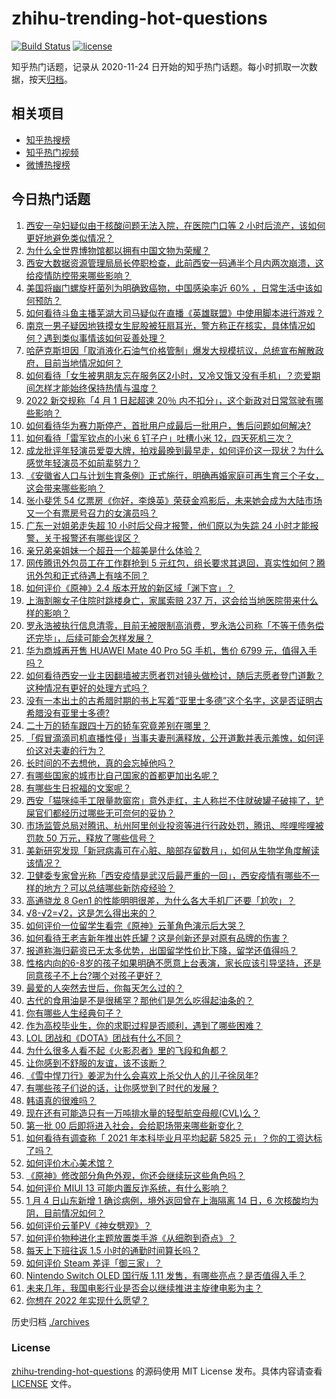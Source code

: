 # zhihu-trending-hot-questions

[![Build Status](https://github.com/justjavac/zhihu-trending-hot-questions/workflows/ci/badge.svg?branch=master)](https://github.com/justjavac/zhihu-trending-hot-questions/actions)
[![license](https://img.shields.io/github/license/justjavac/zhihu-trending-hot-questions)](https://github.com/justjavac/zhihu-trending-hot-questions/blob/master/LICENSE)

知乎热门话题，记录从 2020-11-24 日开始的知乎热门话题。每小时抓取一次数据，按天[归档](./archives)。

## 相关项目

- [知乎热搜榜](https://github.com/justjavac/zhihu-trending-top-search)
- [知乎热门视频](https://github.com/justjavac/zhihu-trending-hot-video)
- [微博热搜榜](https://github.com/justjavac/weibo-trending-hot-search)

## 今日热门话题

<!-- BEGIN -->
<!-- 最后更新时间 Thu Jan 06 2022 04:02:52 GMT+0800 (China Standard Time) -->

1. [西安一孕妇疑似由于核酸问题无法入院，在医院门口等 2 小时后流产，该如何更好地避免类似情况？](https://www.zhihu.com/question/509889297)
1. [为什么全世界博物馆都以拥有中国文物为荣耀？](https://www.zhihu.com/question/503661298)
1. [西安大数据资源管理局局长停职检查，此前西安一码通半个月内两次崩溃，这给疫情防控带来哪些影响？](https://www.zhihu.com/question/509914345)
1. [美国将幽门螺旋杆菌列为明确致癌物，中国感染率近 60% ，日常生活中该如何预防？](https://www.zhihu.com/question/509920996)
1. [如何看待斗鱼主播芜湖大司马疑似在直播《英雄联盟》中使用脚本进行游戏？](https://www.zhihu.com/question/509488149)
1. [南京一男子疑因地铁摸女生屁股被狂扇耳光，警方称正在核实，具体情况如何？遇到类似事情该如何妥善处理？](https://www.zhihu.com/question/509928485)
1. [哈萨克斯坦因「取消液化石油气价格管制」爆发大规模抗议，总统宣布解散政府，目前当地情况如何？](https://www.zhihu.com/question/509920075)
1. [如何看待「女生被男朋友忘在服务区2小时，又冷又饿又没有手机」？恋爱期间怎样才能始终保持热情与温度？](https://www.zhihu.com/question/509758073)
1. [2022 新交规称「4 月 1 日起超速 20％ 内不扣分」，这个新政对日常驾驶有哪些影响？](https://www.zhihu.com/question/509866092)
1. [如何看待华为赛力斯停产，首批用户成最后一批用户，售后问题如何解决?](https://www.zhihu.com/question/509823711)
1. [如何看待「雷军钦点的小米 6 钉子户」吐槽小米 12，四天死机三次？](https://www.zhihu.com/question/509932009)
1. [成龙批评年轻演员爱耍大牌，拍戏最晚到最早走，如何评价这一现状？为什么感觉年轻演员不如前辈努力？](https://www.zhihu.com/question/509828450)
1. [《安徽省人口与计划生育条例》正式施行，明确再婚家庭可再生育三个子女，这会带来哪些影响？](https://www.zhihu.com/question/509989767)
1. [张小斐凭 54 亿票房《你好，李焕英》荣获金鸡影后，未来她会成为大陆市场又一个有票房号召力的女演员吗？](https://www.zhihu.com/question/509500739)
1. [广东一对姐弟走失超 10 小时后父母才报警，他们原以为失踪 24 小时才能报警，关于报警还有哪些误区？](https://www.zhihu.com/question/509642840)
1. [亲兄弟亲姐妹一个超丑一个超美是什么体验？](https://www.zhihu.com/question/292663930)
1. [网传腾讯外包员工在工作群抢到 5 元红包，组长要求其退回，真实性如何？腾讯外包和正式待遇上有啥不同？](https://www.zhihu.com/question/509778946)
1. [如何评价《原神》2.4 版本开放的新区域「渊下宫」？](https://www.zhihu.com/question/508940017)
1. [上海割腕女子住院时跳楼身亡，家属索赔 237 万，这会给当地医院带来什么样的影响？](https://www.zhihu.com/question/508748543)
1. [罗永浩被执行信息清零，目前无被限制高消费，罗永浩公司称「不等于债务偿还完毕」，后续可能会怎样发展？](https://www.zhihu.com/question/509993748)
1. [华为商城再开售 HUAWEI Mate 40 Pro 5G 手机，售价 6799 元，值得入手吗？](https://www.zhihu.com/question/509509785)
1. [如何看待西安一业主因翻墙被志愿者罚对镜头做检讨，随后志愿者登门道歉？这种情况有更好的处理方式吗？](https://www.zhihu.com/question/509935442)
1. [没有一本出土的古希腊时期的书上写着“亚里士多德”这个名字，这是否证明古希腊没有亚里士多德?](https://www.zhihu.com/question/509366242)
1. [二十万的轿车跟四十万的轿车究竟差别在哪里？](https://www.zhihu.com/question/343791192)
1. [「假冒滴滴司机直播性侵」当事夫妻刑满释放，公开道歉并表示羞愧，如何评价这对夫妻的行为？](https://www.zhihu.com/question/509943604)
1. [长时间的不去想他，真的会忘掉他吗？](https://www.zhihu.com/question/509208547)
1. [有哪些国家的城市比自己国家的首都更加出名呢？](https://www.zhihu.com/question/508318929)
1. [有哪些生日祝福的文案呢？](https://www.zhihu.com/question/505225348)
1. [西安「猫咪纯手工限量款窗帘」意外走红，主人称拦不住就破罐子破摔了，铲屎官们都经历过哪些无可奈何的妥协？](https://www.zhihu.com/question/509021819)
1. [市场监管总局对腾讯、杭州阿里创业投资等进行行政处罚，腾讯、哔哩哔哩被罚款 50 万元，释放了哪些信号？](https://www.zhihu.com/question/509944131)
1. [美新研究发现「新冠病毒可在心脏、脑部存留数月」，如何从生物学角度解读该情况？](https://www.zhihu.com/question/508723221)
1. [卫健委专家曾光称「西安疫情是武汉后最严重的一回」，西安疫情有哪些不一样的地方？可以总结哪些新防疫经验？](https://www.zhihu.com/question/509860762)
1. [高通骁龙 8 Gen1 的性能明明很差，为什么各大手机厂还要「尬吹」？](https://www.zhihu.com/question/509273914)
1. [√8-√2=√2，这是怎么得出来的？](https://www.zhihu.com/question/461209225)
1. [如何评价一位留学生看完《原神》云堇角色演示后大哭？](https://www.zhihu.com/question/509617578)
1. [如何看待王老吉新年推出姓氏罐？这是创新还是对原有品牌的伤害？](https://www.zhihu.com/question/439688424)
1. [报道称海归薪资已无太多优势，出国留学性价比下降，留学还值得吗？](https://www.zhihu.com/question/509757621)
1. [性格内向的6-8岁的孩子如果明确不愿意上台表演，家长应该引导坚持，还是同意孩子不上台?哪个对孩子更好？](https://www.zhihu.com/question/333825855)
1. [最爱的人突然去世后，你每天怎么过的？](https://www.zhihu.com/question/326414267)
1. [古代的食用油是不是很稀罕？那他们是怎么吃得起油条的？](https://www.zhihu.com/question/508694145)
1. [你有哪些人生经典句子？](https://www.zhihu.com/question/506752315)
1. [作为高校毕业生，你的求职过程是否顺利，遇到了哪些困难？](https://www.zhihu.com/question/507262215)
1. [LOL 团战和《DOTA》团战有什么不同？](https://www.zhihu.com/question/305736388)
1. [为什么很多人看不起《火影忍者》里的飞段和角都？](https://www.zhihu.com/question/503921354)
1. [让你感到不舒服的友谊，该不该断？](https://www.zhihu.com/question/509624411)
1. [《雪中悍刀行》姜泥为什么会喜欢上杀父仇人的儿子徐凤年?](https://www.zhihu.com/question/509212732)
1. [有哪些孩子们说的话，让你感觉到了时代的发展？](https://www.zhihu.com/question/506631511)
1. [韩语真的很难吗？](https://www.zhihu.com/question/404117697)
1. [现在还有可能造只有一万吨排水量的轻型航空母舰(CVL)么？](https://www.zhihu.com/question/36115979)
1. [第一批 00 后即将进入社会，会给职场带来哪些新变化？](https://www.zhihu.com/question/509785575)
1. [如何看待有调查称「 2021 年本科毕业月平均起薪 5825 元」？你的工资达标了吗？](https://www.zhihu.com/question/509913360)
1. [如何评价木心美术馆？](https://www.zhihu.com/question/41987141)
1. [《原神》修改部分角色外观，你还会继续玩这些角色吗？](https://www.zhihu.com/question/509910821)
1. [如何评价 MIUI 13 可能内置反诈系统，有什么影响？](https://www.zhihu.com/question/509458835)
1. [1 月 4 日山东新增 1 确诊病例，境外返回曾在上海隔离 14 日，6 次核酸均为阴，目前情况如何？](https://www.zhihu.com/question/509941532)
1. [如何评价云堇PV《神女劈观》？](https://www.zhihu.com/question/509974716)
1. [如何评价物种进化主题放置类手游《从细胞到奇点》？](https://www.zhihu.com/question/509764156)
1. [每天上下班往返 1.5 小时的通勤时间算长吗？](https://www.zhihu.com/question/506546373)
1. [如何评价 Steam 差评「御三家」？](https://www.zhihu.com/question/507665519)
1. [Nintendo Switch OLED 国行版 1.11 发售，有哪些亮点？是否值得入手？](https://www.zhihu.com/question/509761517)
1. [未来几年，我国电影行业是否会以继续推进主旋律电影为主？](https://www.zhihu.com/question/506789450)
1. [你想在 2022 年实现什么愿望？](https://www.zhihu.com/question/505156538)

<!-- END -->

历史归档 [./archives](./archives)

### License

[zhihu-trending-hot-questions](https://github.com/justjavac/zhihu-trending-hot-questions)
的源码使用 MIT License 发布。具体内容请查看 [LICENSE](./LICENSE) 文件。
